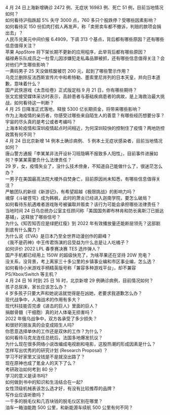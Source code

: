 4 月 24 日上海新增确诊 2472 例、无症状 16983 例、死亡 51 例，目前当地情况如何？  
如何看待沪指跌超 5% 失守 3000 点，760 多只个股跌停？受哪些因素影响？  
如何看待买 150 份扣肉打假人再发声，称「卖房卖车都不撤诉，判赔的款项会捐出去」？  
人民币兑美元中间价报 6.4909，下调 313 个基点，背后都有哪些原因？还有哪些信息值得关注？  
苹果 AppStore 将下架长期不更新的应用程序，此举背后都有哪些原因？  
福禄寿乐队成员之一杜雪儿因涉嫌犯走私毒品罪被抓，还有哪些信息值得关注？会对他们产生哪些影响？  
一黄码男子 25 天没做核酸被罚 200 元，起到了哪些警示作用？  
乌克兰删除反法西斯宣传片中和希特勒、墨索里尼并列的日本天皇，并向日本道歉，意味着什么？  
国产武侠游戏《太吾绘卷》正式版定档 9 月 21 日，你有哪些期待？  
张文宏接受媒体采访时表示，高龄患者与基础疾病患者的病故，是上海救治最大挑战，如何看待这一判断？  
4 月 25 日降准正式落地，释放 5300 亿长期资金，将带来哪些影响？  
作为上海疫情的亲历者，你感受过哪些来自陌生人的善意？有哪些经历想要分享？  
宇宙的尽头真的是考公或者考编吗？  
上海本轮疫情和深圳疫情起点时间相近，为何深圳较快的控制住了疫情？两地防控政策有何不同？  
4 月 24 日北京新增 14 例本土确诊病例、 5 例本土无症状感染者，目前当地情况如何？  
唐山警方通报「李某某非法开设补习班隐瞒不报致多人阳性」，目前事件进展如何？李某某需要负什么法律责任？  
29 岁，女，疫情失业了，没什么技术傍身，不知道自己能做什么了，很迷茫怎么办？  
一男子在美国最高法院大楼外自焚身亡，目前原因尚未知悉，有哪些信息值得关注？  
严敏团队的新综《新游记》，有希望超越《极限挑战》的影响力吗？  
魂穿《斗破苍穹》成为韩枫，此时的萧炎已经进入迦南学院，要怎么破局？  
如何看待东航遇难者游戏账号被骗取并贩卖？该行为可能会承担哪些法律责任？  
当地时间 24 日乌总统办公室主任顾问称「美国国务卿布林肯和防长奥斯汀已抵达基辅」，这释放了哪些信号？  
为什么《知否知否应是绿肥红瘦》到 2022 年有效播放量还能断层领先？这部剧到底有什么魔力？  
为什么说《EVA》是日本乃至全世界动漫创作的巅峰？  
《我不是药神》中王传君饰演的吕受益为什么总是让人吃橘子？  
如何评价 2022 LPL 春季赛决赛 TES 选炸弹人？  
国产手机都已经用上 150W 的超级快充了，为啥苹果还在坚持 20W 充电？  
没关系，没背景，考上离家三十多公里的乡镇事业编和市区事业编，怎么选？  
如何看待小米游戏手柄精英版号称「兼容多种游戏平台」，却不兼容 PS/Xbox/Switch 等主机？  
4 月 24 日 16 时到 25 日 16 时，北京新增 29 例确诊病例，目前情况如何？  
孩子总尿床，家长应该怎么办？  
4 岁多孩子只要大声和她说话就觉得是在凶她，老要求我道歉怎么办？  
现代战争中，人海战术的作用有多大？  
现代科技能否完虐《进击的巨人》里面的巨人？  
捐献骨髓（干细胞）真的对人体毫无损害吗？  
2022 年俄乌战争中，双方各承受了多少损失？  
和很好的朋友真的会变成陌生人吗?  
你愿意选择单休的工作还是双休的工作？为什么？  
如何看待马克龙连任总统后，法国多地爆发抗议？  
为什么现在很多网络小说改编成电视剧和电影，这股热潮的形成因素是什么？  
怎样写出优秀的的研究计划 (Research Proposal) ？  
学习不好家里又没钱是不是就没出路了？  
现在原神也成了氪金人的天下了么？  
考研政治如何考到 80 分？  
学习的意义是读书吗?  
如何做到书中的知识和生活结合在一起?  
女性顶级机械表该怎么选才好，有没有比较推荐的品牌？  
写作业应该听歌吗？  
一千多的脱毛仪和几百块钱的脱毛仪区别在哪里？  
油车一箱油能跑 500 公里，和新能源车续航 500 公里有何不同？  
